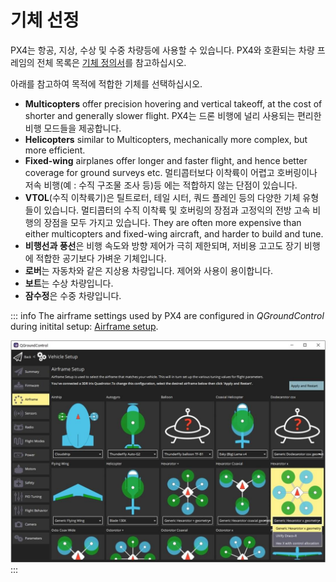 # 기체 선정

PX4는 항공, 지상, 수상 및 수중 차량등에 사용할 수 있습니다. PX4와 호환되는 차량 프레임의 전체 목록은 [기체 정의서](../airframes/airframe_reference.md)를 참고하십시오.

아래를 참고하여 목적에 적합한 기체를 선택하십시오.
- **Multicopters** offer precision hovering and vertical takeoff, at the cost of shorter and generally slower flight. PX4는 드론 비행에 널리 사용되는 편리한 비행 모드들을 제공합니다.
- **Helicopters** similar to Multicopters, mechanically more complex, but more efficient.
- **Fixed-wing** airplanes offer longer and faster flight, and hence better coverage for ground surveys etc. 멀티콥터보다 이착륙이 어렵고 호버링이나 저속 비행(예 : 수직 구조물 조사 등)등 에는 적합하지 않는 단점이 있습니다.
- **VTOL**(수직 이착륙기)은 틸트로터, 테일 시터, 쿼드 플레인 등의 다양한 기체 유형들이 있습니다. 멀티콥터의 수직 이착륙 및 호버링의 장점과 고정익의 전방 고속 비행의 장점을 모두 가지고 있습니다. They are often more expensive than either multicopters and fixed-wing aircraft, and harder to build and tune.
- **비행선과 풍선**은 비행 속도와 방향 제어가 극히 제한되며, 저비용 고고도 장기 비행에 적합한 공기보다 가벼운 기체입니다.
- **로버**는 자동차와 같은 지상용 차량입니다. 제어와 사용이 용이합니다.
- **보트**는 수상 차량입니다.
- **잠수정**은 수중 차량입니다.

::: info The airframe settings used by PX4 are configured in *QGroundControl* during initital setup: [Airframe setup](../config/airframe.md).

![프레임 선택 ](../../assets/qgc/setup/airframe/airframe_px4.jpg) :::
